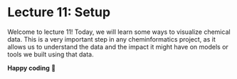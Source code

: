 # Lecture 11: Setup

Welcome to lecture 11! Today, we will learn some ways to visualize chemical data. This is a very important step in any cheminformatics project, as it allows us to understand the data and the impact it might have on models or tools we built using that data.

**Happy coding** :star_struck: